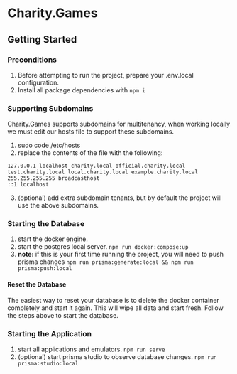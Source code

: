# Charity.Games

## Getting Started

### Preconditions

1. Before attempting to run the project, prepare your .env.local configuration.
2. Install all package dependencies with `npm i`

### Supporting Subdomains

Charity.Games supports subdomains for multitenancy, when working locally we must edit our hosts file to support these subdomains.

1. sudo code /etc/hosts
2. replace the contents of the file with the following:

```
127.0.0.1 localhost charity.local official.charity.local test.charity.local local.charity.local example.charity.local
255.255.255.255 broadcasthost
::1 localhost
```

3. (optional) add extra subdomain tenants, but by default the project will use the above subdomains.

### Starting the Database

1. start the docker engine.
2. start the postgres local server. `npm run docker:compose:up`
3. **note:** if this is your first time running the project, you will need to push prisma changes `npm run prisma:generate:local && npm run prisma:push:local`

#### Reset the Database

The easiest way to reset your database is to delete the docker container completely and start it again. This will wipe all data and start fresh. Follow the steps above to start the database.

### Starting the Application

1. start all applications and emulators. `npm run serve`
2. (optional) start prisma studio to observe database changes. `npm run prisma:studio:local`
